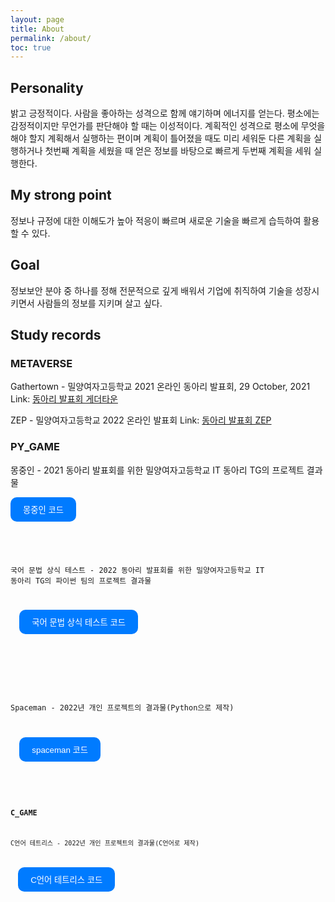 ```yaml
---
layout: page
title: About
permalink: /about/
toc: true
---
```


## Personality
밝고 긍정적이다. 사람을 좋아하는 성격으로 함께 얘기하며 에너지를 얻는다. 평소에는 감정적이지만 무언가를 판단해야 할 때는 이성적이다. 계획적인 성격으로 평소에 무엇을 해야 할지 계획해서 실행하는 편이며 계획이 틀어졌을 때도 미리 세워둔 다른 계획을 실행하거나 첫번째 계획을 세웠을 때 얻은 정보를 바탕으로 빠르게 두번째 계획을 세워 실행한다.

## My strong point
정보나 규정에 대한 이해도가 높아 적응이 빠르며 새로운 기술을 빠르게 습득하여 활용할 수 있다.

## Goal
정보보안 분야 중 하나를 정해 전문적으로 깊게 배워서 기업에 취직하여 기술을 성장시키면서 사람들의 정보를 지키며 살고 싶다.

## Study records

### METAVERSE
Gathertown - 밀양여자고등학교 2021 온라인 동아리 발표회, 29 October, 2021
Link: [동아리 발표회 게더타운](https://app.gather.town/app/m1IjXwS67BeHLlDV/TG-Technology%20Growth)

ZEP - 밀양여자고등학교 2022 온라인 발표회
Link: [동아리 발표회 ZEP](https://zep.us/play/24JvZV)

### PY_GAME
몽중인 - 2021 동아리 발표회를 위한 밀양여자고등학교 IT 동아리 TG의 프로젝트 결과물
<div>
  <button id="toggle-button1">몽중인 코드</button>
  <pre id="code-block1" style="display: none;">
    <code>
import pygame, sys, random, time
from pygame.locals import *

pygame.init()
screen = pygame.display.set_mode((1200, 700))
clock = pygame.time.Clock()
menu = "home"
font1 = pygame.font.SysFont("malgungothic", 60)
mc_lives = (pygame.image.load("life1.png").convert_alpha(),
            pygame.image.load("life2.png").convert_alpha(),
            pygame.image.load("life3.png").convert_alpha())

home_image = pygame.image.load("home.png").convert()
apilog_image = pygame.image.load("apilog.jpg").convert()
apilog2_image = pygame.image.load("apilog2.jpg").convert()
stage1_image = pygame.image.load("stage1.jpg").convert()
stage1_bed_image = pygame.image.load("stage1_bed.jpg").convert()
stage1_book_image = pygame.image.load("stage1_book.jpg").convert()
stage1_flower_image = pygame.image.load("stage1_flower.jpg").convert()
stage2_image = pygame.image.load("stage2.png").convert()
stage3_image = pygame.image.load("stage3.jpg").convert()
stage3_before_image = pygame.image.load("stage3_before.png").convert()
add_image = pygame.image.load("add.png").convert()
add_bed_image = pygame.image.load("add_bed.png").convert()
add_book_image = pygame.image.load("add_book.png").convert()
add2_image = pygame.image.load("add2.png").convert()
add3_image = pygame.image.load("add3.png").convert()
star_image = pygame.image.load("star.png").convert_alpha()
star1_image = pygame.image.load("star1.png").convert_alpha()
star2_image = pygame.image.load("star2.png").convert_alpha()
star3_image = pygame.image.load("star3.png").convert_alpha()
star4_image = pygame.image.load("star4.png").convert_alpha()
twinkle_star_image = pygame.image.load("twinkle_star.png").convert_alpha()
addone_image = pygame.image.load("1add.png").convert()
addtwo_image = pygame.image.load("2add.png").convert()
addthree_image = pygame.image.load("3add.png").convert()
addfour_image = pygame.image.load("4add.png").convert()
gameover_image = pygame.image.load("gameover.jpg").convert()
finish1_image = pygame.image.load("finish1.jpg").convert()
finish2_image = pygame.image.load("finish2.jpg").convert()
finish3_image = pygame.image.load("finish3.jpg").convert()
fin_image = pygame.image.load("fin.jpg").convert()


class MC:

    def __init__(self):
        self.lives = 3

    def harm(self):
        self.lives -= 1


mc = MC()

while 1:
    clock.tick(30)
    for event in pygame.event.get():
        if event.type == QUIT:
            sys.exit()
    pressed_keys = pygame.key.get_pressed()

    if menu == "home":
        screen.blit(home_image, (0, 0))
        txt100000 = font1.render("START", True, (255, 255, 255))
        buttonrect100000 = pygame.Rect((500, 400), txt100000.get_size())
        pygame.draw.rect(screen, (72, 72, 72), buttonrect100000)
        screen.blit(txt100000, (500, 400))
        if pygame.mouse.get_pressed()[0] and buttonrect100000.collidepoint(
                pygame.mouse.get_pos()):
            menu = "apilog"

    if menu == "apilog":
        screen.blit(apilog_image, (0, 0))
        if pressed_keys[K_1]:
            menu = "apilog2"

        txt4444 = font1.render("1을 눌러 계속하기>>", True, (255, 255, 255))
        screen.blit(txt4444, (0, 600))

    if menu == "apilog2":
        screen.blit(apilog2_image, (0, 0))
        if pressed_keys[K_2]:
            menu = "stage1"

        txt4444 = font1.render("2을 눌러 계속하기>>", True, (255, 255, 255))
        screen.blit(txt4444, (0, 600))

    if menu == "stage1":
        screen.blit(stage1_image, (0, 0))
        screen.blit(star1_image, (480, 30))
        if pygame.mouse.get_pressed()[0] and pygame.Rect(
                480, 30, 100, 100).collidepoint(pygame.mouse.get_pos()):
            menu = "clock"
        screen.blit(star2_image, (200, 600))
        if pygame.mouse.get_pressed()[0] and pygame.Rect(
                200, 600, 100, 100).collidepoint(pygame.mouse.get_pos()):
            menu = "bed"
        screen.blit(star3_image, (70, 0))
        screen.blit(star4_image, (950, 200))

    if menu == "clock":
        screen.blit(add_image, (0, 0))
        txt1 = font1.render("시침의 위치를 바꿔볼까?", True, (255, 255, 255))
        screen.blit(txt1, (200, 150))

        txt2 = font1.render("YES", True, (255, 255, 255))
        buttonrect2 = pygame.Rect((400, 400), txt2.get_size())
        pygame.draw.rect(screen, (72, 72, 72), buttonrect2)
        screen.blit(txt2, (400, 400))
        if pygame.mouse.get_pressed()[0] and buttonrect2.collidepoint(
                pygame.mouse.get_pos()):
            mc.harm()
            menu = "stage1"

        txt3 = font1.render("NO", True, (255, 255, 255))
        buttonrect3 = pygame.Rect((700, 400), txt3.get_size())
        pygame.draw.rect(screen, (72, 72, 72), buttonrect3)
        screen.blit(txt3, (700, 400))
        if pygame.mouse.get_pressed()[0] and buttonrect3.collidepoint(
                pygame.mouse.get_pos()):
            menu = "stage1"

    if menu == "bed":
        screen.blit(add_image, (0, 0))
        txt4 = font1.render("이불을 정리할까?", True, (255, 255, 255))
        screen.blit(txt4, (200, 150))

        txt5 = font1.render("YES", True, (255, 255, 255))
        buttonrect5 = pygame.Rect((400, 400), txt5.get_size())
        pygame.draw.rect(screen, (72, 72, 72), buttonrect5)
        screen.blit(txt5, (400, 400))
        if pygame.mouse.get_pressed()[0] and buttonrect5.collidepoint(
                pygame.mouse.get_pos()):
            menu = "stage1_bed"

        txt6 = font1.render("NO", True, (255, 255, 255))
        buttonrect6 = pygame.Rect((700, 400), txt6.get_size())
        pygame.draw.rect(screen, (72, 72, 72), buttonrect6)
        screen.blit(txt6, (700, 400))
        if pygame.mouse.get_pressed()[0] and buttonrect6.collidepoint(
                pygame.mouse.get_pos()):
            menu = "stage1"

    if menu == "stage1_bed":
        screen.blit(stage1_bed_image, (0, 0))
        screen.blit(star3_image, (70, 0))
        if pygame.mouse.get_pressed()[0] and pygame.Rect(
                70, 0, 100, 100).collidepoint(pygame.mouse.get_pos()):
            menu = "book"
        screen.blit(star4_image, (950, 200))
        if pygame.mouse.get_pressed()[0] and pygame.Rect(
                950, 200, 100, 100).collidepoint(pygame.mouse.get_pos()):
            menu = "flower"

    if menu == "book":
        screen.blit(add_bed_image, (0, 0))
        txt7 = font1.render("다른 책을 꽂을까?", True, (255, 255, 255))
        screen.blit(txt7, (200, 150))

        txt8 = font1.render("YES", True, (255, 255, 255))
        buttonrect8 = pygame.Rect((400, 400), txt8.get_size())
        pygame.draw.rect(screen, (72, 72, 72), buttonrect8)
        screen.blit(txt8, (400, 400))
        if pygame.mouse.get_pressed()[0] and buttonrect8.collidepoint(
                pygame.mouse.get_pos()):
            menu = "stage1_book"

        txt9 = font1.render("NO", True, (255, 255, 255))
        buttonrect9 = pygame.Rect((700, 400), txt9.get_size())
        pygame.draw.rect(screen, (72, 72, 72), buttonrect9)
        screen.blit(txt9, (700, 400))
        if pygame.mouse.get_pressed()[0] and buttonrect9.collidepoint(
                pygame.mouse.get_pos()):
            menu = "stage1_bed"

    if menu == "stage1_book":
        screen.blit(stage1_book_image, (0, 0))
        screen.blit(star4_image, (950, 200))
        if pygame.mouse.get_pressed()[0] and pygame.Rect(
                950, 200, 100, 100).collidepoint(pygame.mouse.get_pos()):
            menu = "flower"

    if menu == "flower":
        screen.blit(add_book_image, (0, 0))
        txt10 = font1.render("꽃 하나를 꽂을까?", True, (255, 255, 255))
        screen.blit(txt10, (200, 150))

        txt11 = font1.render("YES", True, (255, 255, 255))
        buttonrect11 = pygame.Rect((400, 400), txt11.get_size())
        pygame.draw.rect(screen, (72, 72, 72), buttonrect11)
        screen.blit(txt11, (400, 400))
        if pygame.mouse.get_pressed()[0] and buttonrect11.collidepoint(
                pygame.mouse.get_pos()):
            menu = "stage2"

        txt12 = font1.render("NO", True, (255, 255, 255))
        buttonrect12 = pygame.Rect((700, 400), txt12.get_size())
        pygame.draw.rect(screen, (72, 72, 72), buttonrect12)
        screen.blit(txt12, (700, 400))
        if pygame.mouse.get_pressed()[0] and buttonrect12.collidepoint(
                pygame.mouse.get_pos()):
            menu = "stage1_book"

    if menu == "stage2":
        screen.blit(stage2_image, (0, 0))
        screen.blit(star1_image, (200, 200))
        if pygame.mouse.get_pressed()[0] and pygame.Rect(
                200, 200, 100, 100).collidepoint(pygame.mouse.get_pos()):
            menu = "lighter"
        screen.blit(star2_image, (300, 600))
        screen.blit(star3_image, (900, 350))
        screen.blit(star4_image, (800, 150))

    if menu == "lighter":
        screen.blit(add2_image, (0, 0))
        txt13 = font1.render("책상 밑을 조사할까?", True, (255, 255, 255))
        screen.blit(txt13, (200, 150))

        txt14 = font1.render("YES", True, (255, 255, 255))
        buttonrect14 = pygame.Rect((400, 400), txt14.get_size())
        pygame.draw.rect(screen, (72, 72, 72), buttonrect14)
        screen.blit(txt14, (400, 400))
        if pygame.mouse.get_pressed()[0] and buttonrect14.collidepoint(
                pygame.mouse.get_pos()):
            menu = "lighter_add"

        txt15 = font1.render("NO", True, (255, 255, 255))
        buttonrect15 = pygame.Rect((700, 400), txt15.get_size())
        pygame.draw.rect(screen, (72, 72, 72), buttonrect15)
        screen.blit(txt15, (700, 400))
        if pygame.mouse.get_pressed()[0] and buttonrect15.collidepoint(
                pygame.mouse.get_pos()):
            menu = "stage2"

    if menu == "lighter_add":
        screen.blit(addone_image, (0, 0))
        screen.blit(star2_image, (300, 600))
        if pygame.mouse.get_pressed()[0] and pygame.Rect(
                300, 600, 100, 100).collidepoint(pygame.mouse.get_pos()):
            menu = "crown"
        screen.blit(star3_image, (900, 350))
        screen.blit(star4_image, (800, 150))

    if menu == "crown":
        screen.blit(add2_image, (0, 0))
        txt16 = font1.render("카페트 밑을 조사할까?", True, (255, 255, 255))
        screen.blit(txt16, (200, 150))

        txt17 = font1.render("YES", True, (255, 255, 255))
        buttonrect17 = pygame.Rect((400, 400), txt17.get_size())
        pygame.draw.rect(screen, (72, 72, 72), buttonrect17)
        screen.blit(txt17, (400, 400))
        if pygame.mouse.get_pressed()[0] and buttonrect17.collidepoint(
                pygame.mouse.get_pos()):
            menu = "crown_add"

        txt18 = font1.render("NO", True, (255, 255, 255))
        buttonrect18 = pygame.Rect((700, 400), txt18.get_size())
        pygame.draw.rect(screen, (72, 72, 72), buttonrect18)
        screen.blit(txt18, (700, 400))
        if pygame.mouse.get_pressed()[0] and buttonrect18.collidepoint(
                pygame.mouse.get_pos()):
            menu = "lighter_add"

    if menu == "crown_add":
        screen.blit(addtwo_image, (0, 0))
        screen.blit(star3_image, (900, 350))
        if pygame.mouse.get_pressed()[0] and pygame.Rect(
                900, 350, 100, 100).collidepoint(pygame.mouse.get_pos()):
            menu = "triangle"
        screen.blit(star4_image, (800, 150))

    if menu == "triangle":
        screen.blit(add2_image, (0, 0))
        txt19 = font1.render("소파를 조사할까?", True, (255, 255, 255))
        screen.blit(txt19, (200, 150))

        txt20 = font1.render("YES", True, (255, 255, 255))
        buttonrect20 = pygame.Rect((400, 400), txt20.get_size())
        pygame.draw.rect(screen, (72, 72, 72), buttonrect20)
        screen.blit(txt20, (400, 400))
        if pygame.mouse.get_pressed()[0] and buttonrect20.collidepoint(
                pygame.mouse.get_pos()):
            menu = "triangle_add"

        txt21 = font1.render("NO", True, (255, 255, 255))
        buttonrect21 = pygame.Rect((700, 400), txt21.get_size())
        pygame.draw.rect(screen, (72, 72, 72), buttonrect21)
        screen.blit(txt21, (700, 400))
        if pygame.mouse.get_pressed()[0] and buttonrect21.collidepoint(
                pygame.mouse.get_pos()):
            menu = "crown_add"

    if menu == "triangle_add":
        screen.blit(addthree_image, (0, 0))
        screen.blit(star4_image, (800, 150))
        if pygame.mouse.get_pressed()[0] and pygame.Rect(
                800, 150, 100, 100).collidepoint(pygame.mouse.get_pos()):
            menu = "circle"

    if menu == "circle":
        screen.blit(add2_image, (0, 0))
        txt22 = font1.render("서랍을 조사할까?", True, (255, 255, 255))
        screen.blit(txt22, (200, 150))

        txt23 = font1.render("YES", True, (255, 255, 255))
        buttonrect23 = pygame.Rect((400, 400), txt23.get_size())
        pygame.draw.rect(screen, (72, 72, 72), buttonrect23)
        screen.blit(txt23, (400, 400))
        if pygame.mouse.get_pressed()[0] and buttonrect23.collidepoint(
                pygame.mouse.get_pos()):
            menu = "circle_add"

        txt24 = font1.render("NO", True, (255, 255, 255))
        buttonrect24 = pygame.Rect((700, 400), txt24.get_size())
        pygame.draw.rect(screen, (72, 72, 72), buttonrect24)
        screen.blit(txt24, (700, 400))
        if pygame.mouse.get_pressed()[0] and buttonrect24.collidepoint(
                pygame.mouse.get_pos()):
            menu = "triangle_add"

    if menu == "circle_add":
        screen.blit(addfour_image, (0, 0))
        screen.blit(star_image, (650, 150))
        if pygame.mouse.get_pressed()[0] and pygame.Rect(
                650, 150, 100, 100).collidepoint(pygame.mouse.get_pos()):
            menu = "put"

    if menu == "put":
        screen.blit(add2_image, (0, 0))
        txt25 = font1.render("조각들을 끼울까?", True, (255, 255, 255))
        screen.blit(txt25, (200, 150))

        txt26 = font1.render("YES", True, (255, 255, 255))
        buttonrect26 = pygame.Rect((400, 400), txt26.get_size())
        pygame.draw.rect(screen, (72, 72, 72), buttonrect26)
        screen.blit(txt26, (400, 400))
        if pygame.mouse.get_pressed()[0] and buttonrect26.collidepoint(
                pygame.mouse.get_pos()):
            menu = "stage3_before"

        txt27 = font1.render("NO", True, (255, 255, 255))
        buttonrect27 = pygame.Rect((700, 400), txt27.get_size())
        pygame.draw.rect(screen, (72, 72, 72), buttonrect27)
        screen.blit(txt27, (700, 400))
        if pygame.mouse.get_pressed()[0] and buttonrect27.collidepoint(
                pygame.mouse.get_pos()):
            menu = "circle_add"

    if menu == "stage3_before":
        screen.blit(stage3_before_image, (0, 0))
        screen.blit(star_image, (20, 550))
        if pygame.mouse.get_pressed()[0] and pygame.Rect(
                20, 550, 100, 100).collidepoint(pygame.mouse.get_pos()):
            menu = "stage3_before2"

    if menu == "stage3_before2":
        screen.blit(stage3_before_image, (0, 0))
        txt28 = font1.render("라이터를 사용할까?", True, (255, 255, 255))
        screen.blit(txt28, (200, 150))

        txt29 = font1.render("YES", True, (255, 255, 255))
        buttonrect29 = pygame.Rect((400, 400), txt29.get_size())
        pygame.draw.rect(screen, (72, 72, 72), buttonrect29)
        screen.blit(txt29, (400, 400))
        if pygame.mouse.get_pressed()[0] and buttonrect29.collidepoint(
                pygame.mouse.get_pos()):
            menu = "stage3"

        txt30 = font1.render("NO", True, (255, 255, 255))
        buttonrect30 = pygame.Rect((700, 400), txt30.get_size())
        pygame.draw.rect(screen, (72, 72, 72), buttonrect30)
        screen.blit(txt30, (700, 400))
        if pygame.mouse.get_pressed()[0] and buttonrect30.collidepoint(
                pygame.mouse.get_pos()):
            menu = "stage3_before"

    if menu == "stage3":
        screen.blit(stage3_image, (0, 0))
        screen.blit(twinkle_star_image, (0, 0))
        if pygame.mouse.get_pressed()[0] and pygame.Rect(
                0, 0, 100, 100).collidepoint(pygame.mouse.get_pos()):
            menu = "Q1_before"

    if menu == "Q1_before":
        screen.blit(add3_image, (0, 0))
        txt111 = font1.render("마지막 스테이지를", True, (255, 255, 255))
        txt112 = font1.render("시작해 볼까요?", True, (255, 255, 255))
        screen.blit(txt111, (200, 150))
        screen.blit(txt112, (200, 250))

        if pressed_keys[K_3]:
            menu = "Q1"
        txt1111 = font1.render("3을 눌러 계속하기>>", True, (255, 255, 255))
        buttonrect1111 = pygame.Rect((350, 400), txt1111.get_size())
        pygame.draw.rect(screen, (72, 72, 72), buttonrect1111)
        screen.blit(txt1111, (350, 400))

    if menu == "Q1":
        screen.blit(add3_image, (0, 0))
        txt31 = font1.render("TG는 무엇의 약자인가요?", True, (255, 255, 255))
        screen.blit(txt31, (150, 50))

        txt32 = font1.render("1. Technology Ggirickggicick", True,
                             (255, 255, 255))
        buttonrect32 = pygame.Rect((200, 150), txt32.get_size())
        pygame.draw.rect(screen, (72, 72, 72), buttonrect32)
        screen.blit(txt32, (200, 150))
        if pygame.mouse.get_pressed()[0] and buttonrect32.collidepoint(
                pygame.mouse.get_pos()):
            mc.harm()
            menu = "Q1"
        txt321 = font1.render("(기술로 끼릭끼릭)", True, (255, 255, 255))
        buttonrect321 = pygame.Rect((200, 250), txt321.get_size())
        pygame.draw.rect(screen, (72, 72, 72), buttonrect321)
        screen.blit(txt321, (200, 250))
        if pygame.mouse.get_pressed()[0] and buttonrect321.collidepoint(
                pygame.mouse.get_pos()):
            mc.harm()
            menu = "Q1"

        txt33 = font1.render("2. Technology Growth(기술 성장)", True,
                             (255, 255, 255))
        buttonrect33 = pygame.Rect((200, 350), txt33.get_size())
        pygame.draw.rect(screen, (72, 72, 72), buttonrect33)
        screen.blit(txt33, (200, 350))
        if pygame.mouse.get_pressed()[0] and buttonrect33.collidepoint(
                pygame.mouse.get_pos()):
            menu = "A1"

        txt34 = font1.render("3. Tell me Gorilla", True, (255, 255, 255))
        buttonrect34 = pygame.Rect((200, 450), txt34.get_size())
        pygame.draw.rect(screen, (72, 72, 72), buttonrect34)
        screen.blit(txt34, (200, 450))
        if pygame.mouse.get_pressed()[0] and buttonrect34.collidepoint(
                pygame.mouse.get_pos()):
            mc.harm()
            menu = "Q1"
        txt341 = font1.render("(나한테 말해줘 고릴라야)", True, (255, 255, 255))
        buttonrect341 = pygame.Rect((200, 550), txt341.get_size())
        pygame.draw.rect(screen, (72, 72, 72), buttonrect341)
        screen.blit(txt341, (200, 550))
        if pygame.mouse.get_pressed()[0] and buttonrect341.collidepoint(
                pygame.mouse.get_pos()):
            mc.harm()
            menu = "Q1"

    if menu == "A1":
        screen.blit(add3_image, (0, 0))
        txt35 = font1.render("맞습니다! TG는 Technology Growth의", True,
                             (255, 255, 255))
        txt351 = font1.render("약자로 기술을 배움으로써 성장하겠", True, (255, 255, 255))
        txt352 = font1.render("다는 의미로 지었습니다만 사실", True, (255, 255, 255))
        txt353 = font1.render("기술로 끼릭끼릭(Technology Ggirickggrick)", True,
                              (255, 255, 255))
        txt354 = font1.render("하고 싶지만 차마 실천하지 못해서", True, (255, 255, 255))
        txt355 = font1.render("틀어서 지은 이름이랍니다 ㅋㅋㅋ", True, (255, 255, 255))
        screen.blit(txt35, (100, 50))
        screen.blit(txt351, (100, 150))
        screen.blit(txt352, (100, 250))
        screen.blit(txt353, (80, 350))
        screen.blit(txt354, (100, 450))
        screen.blit(txt355, (100, 550))

        if pressed_keys[K_4]:
            menu = "Q2"
        txt11111 = font1.render("4을 눌러 계속하기>>", True, (255, 255, 255))
        buttonrect11111 = pygame.Rect((300, 610), txt11111.get_size())
        pygame.draw.rect(screen, (72, 72, 72), buttonrect11111)
        screen.blit(txt11111, (300, 610))

    if menu == "Q2":
        screen.blit(add3_image, (0, 0))
        txt37 = font1.render("TG 동아리와 관련된 계열은?", True, (255, 255, 255))
        screen.blit(txt37, (150, 100))

        txt38 = font1.render("1. 교육계열", True, (255, 255, 255))
        buttonrect38 = pygame.Rect((250, 200), txt38.get_size())
        pygame.draw.rect(screen, (72, 72, 72), buttonrect38)
        screen.blit(txt38, (250, 200))
        if pygame.mouse.get_pressed()[0] and buttonrect38.collidepoint(
                pygame.mouse.get_pos()):
            mc.harm()
            menu = "Q2"

        txt39 = font1.render("2. 자연과학계열", True, (255, 255, 255))
        buttonrect39 = pygame.Rect((250, 300), txt39.get_size())
        pygame.draw.rect(screen, (72, 72, 72), buttonrect39)
        screen.blit(txt39, (250, 300))
        if pygame.mouse.get_pressed()[0] and buttonrect39.collidepoint(
                pygame.mouse.get_pos()):
            mc.harm()
            menu = "Q2"

        txt40 = font1.render("3. 답뭐계열", True, (255, 255, 255))
        buttonrect40 = pygame.Rect((250, 400), txt40.get_size())
        pygame.draw.rect(screen, (72, 72, 72), buttonrect40)
        screen.blit(txt40, (250, 400))
        if pygame.mouse.get_pressed()[0] and buttonrect40.collidepoint(
                pygame.mouse.get_pos()):
            mc.harm()
            menu = "Q2"

        txt41 = font1.render("4. 공학계열", True, (255, 255, 255))
        buttonrect41 = pygame.Rect((250, 500), txt41.get_size())
        pygame.draw.rect(screen, (72, 72, 72), buttonrect41)
        screen.blit(txt41, (250, 500))
        if pygame.mouse.get_pressed()[0] and buttonrect41.collidepoint(
                pygame.mouse.get_pos()):
            menu = "A2"

        txt42 = font1.render("5. 예체능계열", True, (255, 255, 255))
        buttonrect42 = pygame.Rect((250, 600), txt42.get_size())
        pygame.draw.rect(screen, (72, 72, 72), buttonrect42)
        screen.blit(txt42, (250, 600))
        if pygame.mouse.get_pressed()[0] and buttonrect42.collidepoint(
                pygame.mouse.get_pos()):
            mc.harm()
            menu = "Q2"

    if menu == "A2":
        screen.blit(add3_image, (0, 0))
        txt43 = font1.render("맞습니다! TG는 이름에서부터 알 수 ", True, (255, 255, 255))
        txt431 = font1.render("있듯이 전체적으로 관련된 계열은 ", True, (255, 255, 255))
        txt432 = font1.render("공학 계열이나 활동은 동아리원들의", True, (255, 255, 255))
        txt433 = font1.render("진로에 맞춰 유연하게 하기 때문에", True, (255, 255, 255))
        txt434 = font1.render("다른 계열의 진로를 가진 학생들도 ", True, (255, 255, 255))
        txt435 = font1.render("동아리 활동 세부 능력 특기사항을 ", True, (255, 255, 255))
        txt436 = font1.render("특기사항을 진로에 맞게 작성할 수", True, (255, 255, 255))
        txt437 = font1.render("있습니다!", True, (255, 255, 255))
        screen.blit(txt43, (100, 50))
        screen.blit(txt431, (100, 150))
        screen.blit(txt432, (100, 250))
        screen.blit(txt433, (100, 350))
        screen.blit(txt434, (100, 450))
        screen.blit(txt435, (100, 550))
        screen.blit(txt436, (100, 650))
        screen.blit(txt437, (100, 750))

        if pressed_keys[K_5]:
            menu = "Q3"
        txt111111 = font1.render("5을 눌러 계속하기>>", True, (255, 255, 255))
        buttonrect111111 = pygame.Rect((300, 610), txt111111.get_size())
        pygame.draw.rect(screen, (72, 72, 72), buttonrect111111)
        screen.blit(txt111111, (300, 610))

    if menu == "Q3":
        screen.blit(add3_image, (0, 0))
        txt45 = font1.render("숫자 5가 제일 싫어하는 집은?", True, (255, 255, 255))
        screen.blit(txt45, (150, 100))

        txt46 = font1.render("1. 우리집", True, (255, 255, 255))
        buttonrect46 = pygame.Rect((200, 250), txt46.get_size())
        pygame.draw.rect(screen, (72, 72, 72), buttonrect46)
        screen.blit(txt46, (200, 250))
        if pygame.mouse.get_pressed()[0] and buttonrect46.collidepoint(
                pygame.mouse.get_pos()):
            menu = "Q3"

        txt47 = font1.render("2. 오페라하우스", True, (255, 255, 255))
        buttonrect47 = pygame.Rect((200, 350), txt47.get_size())
        pygame.draw.rect(screen, (72, 72, 72), buttonrect47)
        screen.blit(txt47, (200, 350))
        if pygame.mouse.get_pressed()[0] and buttonrect47.collidepoint(
                pygame.mouse.get_pos()):
            menu = "A3"

        txt48 = font1.render("3. 오 님 좀 짱인듯 집", True, (255, 255, 255))
        buttonrect48 = pygame.Rect((200, 450), txt48.get_size())
        pygame.draw.rect(screen, (72, 72, 72), buttonrect48)
        screen.blit(txt48, (200, 450))
        if pygame.mouse.get_pressed()[0] and buttonrect48.collidepoint(
                pygame.mouse.get_pos()):
            menu = "Q3"

    if menu == "A3":
        screen.blit(add3_image, (0, 0))
        txt49 = font1.render("맞습니다! 5는 오페라하우스(5를 패라", True, (255, 255, 255))
        txt491 = font1.render("집)을 싫어합니다 우리집을 싫어할", True, (255, 255, 255))
        txt492 = font1.render("오 님 좀 짱인듯 집은 어디일까요..?", True, (255, 255, 255))
        screen.blit(txt49, (100, 100))
        screen.blit(txt491, (100, 200))
        screen.blit(txt492, (100, 300))

        if pressed_keys[K_6]:
            menu = "Fin1"
        txt1111111 = font1.render("6을 눌러 계속하기>>", True, (255, 255, 255))
        buttonrect1111111 = pygame.Rect((300, 610), txt1111111.get_size())
        pygame.draw.rect(screen, (72, 72, 72), buttonrect1111111)
        screen.blit(txt1111111, (300, 610))

    if menu == "Fin1":
        screen.blit(finish1_image, (0, 0))
        if pressed_keys[K_7]:
            menu = "Fin2"

        txt44444 = font1.render("7을 눌러 계속하기>>", True, (255, 255, 255))
        screen.blit(txt44444, (10, 620))
        buttonrect44444 = pygame.Rect((10, 620), txt44444.get_size())
        pygame.draw.rect(screen, (72, 72, 72), buttonrect44444)
        screen.blit(txt44444, (10, 620))

    if menu == "Fin2":
        screen.blit(finish2_image, (0, 0))
        if pressed_keys[K_8]:
            menu = "Fin3"

        txt444444 = font1.render("8을 눌러 계속하기>>", True, (255, 255, 255))
        screen.blit(txt444444, (10, 620))
        buttonrect444444 = pygame.Rect((10, 620), txt444444.get_size())
        pygame.draw.rect(screen, (72, 72, 72), buttonrect444444)
        screen.blit(txt444444, (10, 620))

    if menu == "Fin3":
        screen.blit(finish3_image, (0, 0))
        if pressed_keys[K_9]:
            menu = "Fin"

        txt4444444 = font1.render("9을 눌러 계속하기>>", True, (255, 255, 255))
        screen.blit(txt4444444, (10, 620))
        buttonrect4444444 = pygame.Rect((10, 620), txt4444444.get_size())
        pygame.draw.rect(screen, (72, 72, 72), buttonrect4444444)
        screen.blit(txt4444444, (10, 620))

    if menu == "Fin":
        screen.blit(fin_image, (0, 0))

    screen.blit(mc_lives[mc.lives - 1], (900, 600))
    if mc.lives == 0:
        menu = "gameover"
    if menu == "gameover":
        screen.blit(gameover_image, (0, 0))
        if pygame.mouse.get_pressed()[0] and pygame.Rect(
            (555, 444), (333, 88)).collidepoint(pygame.mouse.get_pos()):
            menu = "apilog"

    pygame.display.update()
    </code>
  </pre>
</div>
<style>
  #toggle-button1 {
    border-radius: 10px; /* 모서리를 둥글게 */
    padding: 10px 20px; /* 버튼 크기 조절 */
    background-color: #007bff; /* 버튼 배경색 */
    color: white; /* 텍스트 색 */
    border: none; /* 버튼 테두리 제거 */
    cursor: pointer; /* 마우스를 올리면 포인터 표시 */
  }
  #toggle-button1:hover {
    background-color: #0056b3; /* 마우스를 올렸을 때 색상 */
  }
  #code-block1 {
    background-color: #93B6F9;
    padding: 10px;
    border: 1px solid #ccc;
    border-radius: 5px;
    font-family: monospace;
  }
</style>
<script>
  document.getElementById('toggle-button1').addEventListener('click', function () {
    const codeBlock = document.getElementById('code-block1');
    if (codeBlock.style.display === 'none' || codeBlock.style.display === '') {
      codeBlock.style.display = 'block';
    } else {
      codeBlock.style.display = 'none';
    }
  });
</script>

국어 문법 상식 테스트 - 2022 동아리 발표회를 위한 밀양여자고등학교 IT 동아리 TG의 파이썬 팀의 프로젝트 결과물
<div>
  <button id="toggle-button2">국어 문법 상식 테스트 코드</button>
  <pre id="code-block2" style="display: none;">
    <code>
import pygame, sys, random, time
from pygame.locals import*
pygame.init()
screen = pygame.display.set_mode((1200,700))
font = pygame.font.SysFont("gulim",60)
score = 0
menu = "home"

home_image = pygame.image.load("images/home.png").convert()
Q1_image = pygame.image.load("images/Q1.png").convert()
Q2_image = pygame.image.load("images/Q2.png").convert()
Q3_image = pygame.image.load("images/Q3.png").convert()
Q4_image = pygame.image.load("images/Q4.png").convert()
A1_image = pygame.image.load("images/A1.png").convert()
A2_image = pygame.image.load("images/A2.png").convert()
A3_image = pygame.image.load("images/A3.png").convert()
A4_image = pygame.image.load("images/A4.png").convert()
prefect_image = pygame.image.load("images/perfect.jpg").convert()
ahah_image = pygame.image.load("images/ahah.jpg").convert()
half_image = pygame.image.load("images/half.jpg").convert()
quarter_image = pygame.image.load("images/quarter.jpg").convert()
foreigner_image = pygame.image.load("images/foreigner.jpg").convert()

while 1:
    for event in pygame.event.get():
        if event.type == pygame.QUIT:
            pygame.quit()
            sys.exit()
            
    pressed_keys = pygame.key.get_pressed()

    if menu == "home":
        score = 0
        screen.blit(home_image,(0,0))
        txt = font.render("시작하기",True,(255,255,255))
        txt_x = 470
        txt_y = 430
        buttonrect = pygame.Rect((txt_x,txt_y), txt.get_size())
        pygame.draw.rect(screen,(72,72,72),buttonrect)
        screen.blit(txt,(txt_x,txt_y))
        if pygame.mouse.get_pressed()[0] and buttonrect.collidepoint(pygame.mouse.get_pos()):
            menu = "Q1"
        txt_j = font.render("점수 :",True,(0,0,0))
        txt_o = font.render(str(score),True,(0,0,0))
        screen.blit(txt_j,(0,0))
        screen.blit(txt_o,(200,0))
  
    if menu == "Q1":
        screen.blit(Q1_image,(0,0))
        txt1 = font.render("[암날]",True,(255,255,255))
        buttonrect1 = pygame.Rect((250,500),txt1.get_size())
        pygame.draw.rect(screen,(72,72,72),buttonrect1)
        screen.blit(txt1,(250,500))
        if pygame.mouse.get_pressed()[0] and buttonrect1.collidepoint(pygame.mouse.get_pos()):
            score += 25
            menu = "A1"
        txt2 = font.render("[압날]",True,(255,255,255))
        buttonrect2 = pygame.Rect((500,500),txt2.get_size())
        pygame.draw.rect(screen,(72,72,72),buttonrect2)
        screen.blit(txt2,(500,500))
        if pygame.mouse.get_pressed()[0] and buttonrect2.collidepoint(pygame.mouse.get_pos()):
            menu = "A1"
        txt3 = font.render("[앞날]",True,(255,255,255))
        buttonrect3 = pygame.Rect((750,500),txt3.get_size())
        pygame.draw.rect(screen,(72,72,72),buttonrect3)
        screen.blit(txt3,(750,500))
        if pygame.mouse.get_pressed()[0] and buttonrect3.collidepoint(pygame.mouse.get_pos()):
            menu = "A1"
        txt_j = font.render("점수 :",True,(0,0,0))
        txt_o = font.render(str(score),True,(0,0,0))
        screen.blit(txt_j,(0,0))
        screen.blit(txt_o,(200,0))
  
    if menu == "A1":
        screen.blit(A1_image,(0,0))
        txta = font.render("다음으로",True,(255,255,255))
        buttonrecta = pygame.Rect((txt_x,txt_y),txta.get_size())
        pygame.draw.rect(screen,(72,72,72),buttonrecta)
        screen.blit(txta,(txt_x,txt_y))
        if pygame.mouse.get_pressed()[0] and buttonrecta.collidepoint(pygame.mouse.get_pos()):
            menu = "Q2"
        txt_j = font.render("점수 :",True,(0,0,0))
        txt_o = font.render(str(score),True,(0,0,0))
        screen.blit(txt_j,(0,0))
        screen.blit(txt_o,(200,0))
  
    if menu == "Q2":
        screen.blit(Q2_image,(0,0))
        txt4 = font.render("1개",True,(255,255,255))
        buttonrect4 = pygame.Rect((150,500),txt4.get_size())
        pygame.draw.rect(screen,(72,72,72),buttonrect4)
        screen.blit(txt4,(150,500))
        if pygame.mouse.get_pressed()[0] and buttonrect4.collidepoint(pygame.mouse.get_pos()):
            menu = "A2"
        txt5 = font.render("2개",True,(255,255,255))
        buttonrect5 = pygame.Rect((350,500),txt5.get_size())
        pygame.draw.rect(screen,(72,72,72),buttonrect5)
        screen.blit(txt5,(350,500))
        if pygame.mouse.get_pressed()[0] and buttonrect5.collidepoint(pygame.mouse.get_pos()):
            menu = "A2"
        txt6 = font.render("3개",True,(255,255,255))
        buttonrect6 = pygame.Rect((550,500),txt6.get_size())
        pygame.draw.rect(screen,(72,72,72),buttonrect6)
        screen.blit(txt6,(550,500))
        if pygame.mouse.get_pressed()[0] and buttonrect6.collidepoint(pygame.mouse.get_pos()):
            score += 25
            menu = "A2"
        txt7 = font.render("4개",True,(255,255,255))
        buttonrect7 = pygame.Rect((750,500),txt7.get_size())
        pygame.draw.rect(screen,(72,72,72),buttonrect7)
        screen.blit(txt7,(750,500))
        if pygame.mouse.get_pressed()[0] and buttonrect7.collidepoint(pygame.mouse.get_pos()):
            menu = "A2"
        txt8 = font.render("5개",True,(255,255,255))
        buttonrect8 = pygame.Rect((950,500),txt8.get_size())
        pygame.draw.rect(screen,(72,72,72),buttonrect8)
        screen.blit(txt8,(950,500))
        if pygame.mouse.get_pressed()[0] and buttonrect8.collidepoint(pygame.mouse.get_pos()):
            menu = "A2"
        txt_j = font.render("점수 :",True,(0,0,0))
        txt_o = font.render(str(score),True,(0,0,0))
        screen.blit(txt_j,(0,0))
        screen.blit(txt_o,(200,0))
  
    if menu == "A2":
        screen.blit(A2_image,(0,0))
        txtb = font.render("다음으로",True,(255,255,255))
        buttonrectb = pygame.Rect((txt_x,txt_y),txtb.get_size())
        pygame.draw.rect(screen,(72,72,72),buttonrectb)
        screen.blit(txtb,(txt_x,txt_y))
        if pygame.mouse.get_pressed()[0] and buttonrectb.collidepoint(pygame.mouse.get_pos()):
            menu = "Q3"
        txt_j = font.render("점수 :",True,(0,0,0))
        txt_o = font.render(str(score),True,(0,0,0))
        screen.blit(txt_j,(0,0))
        screen.blit(txt_o,(200,0))
  
    if menu == "Q3":
        screen.blit(Q3_image,(0,0))
        txt9 = font.render("백분률",True,(255,255,255))
        buttonrect9 = pygame.Rect((350,500),txt9.get_size())
        pygame.draw.rect(screen,(72,72,72),buttonrect9)
        screen.blit(txt9,(350,500))
        if pygame.mouse.get_pressed()[0] and buttonrect9.collidepoint(pygame.mouse.get_pos()):
            menu = "A3"
        txt10 = font.render("백분율",True,(255,255,255))
        buttonrect10 = pygame.Rect((650,500),txt10.get_size())
        pygame.draw.rect(screen,(72,72,72),buttonrect10)
        screen.blit(txt10,(650,500))
        if pygame.mouse.get_pressed()[0] and buttonrect10.collidepoint(pygame.mouse.get_pos()):
            score += 25
            menu = "A3"
        txt_j = font.render("점수 :",True,(0,0,0))
        txt_o = font.render(str(score),True,(0,0,0))
        screen.blit(txt_j,(0,0))
        screen.blit(txt_o,(200,0))
      
    if menu == "A3":
        screen.blit(A3_image,(0,0))
        txtc = font.render("다음으로",True,(255,255,255))
        buttonrectc = pygame.Rect((txt_x,txt_y),txtc.get_size())
        pygame.draw.rect(screen,(72,72,72),buttonrectc)
        screen.blit(txtc,(txt_x,txt_y))
        if pygame.mouse.get_pressed()[0] and buttonrectc.collidepoint(pygame.mouse.get_pos()):
            menu = "Q4"
        txt_j = font.render("점수 :",True,(0,0,0))
        txt_o = font.render(str(score),True,(0,0,0))
        screen.blit(txt_j,(0,0))
        screen.blit(txt_o,(200,0))
  
    if menu == "Q4":
        screen.blit(Q4_image,(0,0))
        txt_1 = font.render("많이 해주세요",True,(255,255,255))
        buttonrect_1 = pygame.Rect((250,400),txt_1.get_size())
        pygame.draw.rect(screen,(72,72,72),buttonrect_1)
        screen.blit(txt_1,(250,400))
        if pygame.mouse.get_pressed()[0] and buttonrect_1.collidepoint(pygame.mouse.get_pos()):
            menu = "A4"
        txt_2 = font.render("삼가주세요",True,(255,255,255))
        buttonrect_2 = pygame.Rect((750,400),txt_2.get_size())
        pygame.draw.rect(screen,(72,72,72),buttonrect_2)
        screen.blit(txt_2,(750,400))
        if pygame.mouse.get_pressed()[0] and buttonrect_2.collidepoint(pygame.mouse.get_pos()):
            menu = "A4"
        txt_3 = font.render("사랑해요",True,(255,255,255))
        buttonrect_3 = pygame.Rect((50,500),txt_3.get_size())
        pygame.draw.rect(screen,(72,72,72),buttonrect_3)
        screen.blit(txt_3,(50,500))
        if pygame.mouse.get_pressed()[0] and buttonrect_3.collidepoint(pygame.mouse.get_pos()):
            score += 25
            menu = "A4"
        txt_4 = font.render("많이해주세요",True,(255,255,255))
        buttonrect_4 = pygame.Rect((350,500),txt_4.get_size())
        pygame.draw.rect(screen,(72,72,72),buttonrect_4)
        screen.blit(txt_4,(350,500))
        if pygame.mouse.get_pressed()[0] and buttonrect_4.collidepoint(pygame.mouse.get_pos()):
            menu = "A4"
        txt_5 = font.render("삼가 주세요",True,(255,255,255))
        buttonrect_5 = pygame.Rect((800,500),txt_5.get_size())
        pygame.draw.rect(screen,(72,72,72),buttonrect_5)
        screen.blit(txt_5,(800,500))
        if pygame.mouse.get_pressed()[0] and buttonrect_5.collidepoint(pygame.mouse.get_pos()):
            score += 25
            menu = "A4"
        txt_j = font.render("점수 :",True,(0,0,0))
        txt_o = font.render(str(score),True,(0,0,0))
        screen.blit(txt_j,(0,0))
        screen.blit(txt_o,(200,0))
      
    if menu == "A4":
        screen.blit(A4_image,(0,0))
        txtd = font.render("다음으로",True,(255,255,255))
        buttonrectd = pygame.Rect((txt_x,txt_y),txtd.get_size())
        pygame.draw.rect(screen,(72,72,72),buttonrectd)
        screen.blit(txtd,(txt_x,txt_y))
        if pygame.mouse.get_pressed()[0] and buttonrectd.collidepoint(pygame.mouse.get_pos()):
            menu = "finish"
  
    if menu == "finish":
        if score == 100:
            screen.blit(prefect_image,(0.0))
        elif score == 75:
            screen.blit(ahah_image,(0,0))
        elif score == 50:
            screen.blit(half_image,(0,0))
        elif score == 25:
            screen.blit(quarter_image,(0,0))
        else:
            screen.blit(foreigner_image,(0,0))
      
        txt_f = font.render("처음으로",True,(255,255,255))
        buttonrect_f = pygame.Rect((850,350), txt_f.get_size())
        pygame.draw.rect(screen,(72,72,72),buttonrect_f)
        screen.blit(txt_f,(850,350))
        if pygame.mouse.get_pressed()[0] and buttonrect_f.collidepoint(pygame.mouse.get_pos()):
            menu = "home"
        txt_j = font.render("점수 :",True,(0,0,0))
        txt_o = font.render(str(score),True,(0,0,0))
        screen.blit(txt_j,(0,0))
        screen.blit(txt_o,(200,0))

    pygame.display.update()

#시작하기-Q1-A1-Q2-A2-Q3-A3-Q4-A4-결과-처음으로
    </code>
  </pre>
</div>
<style>
  #toggle-button2 {
    border-radius: 10px; /* 모서리를 둥글게 */
    padding: 10px 20px; /* 버튼 크기 조절 */
    background-color: #007bff; /* 버튼 배경색 */
    color: white; /* 텍스트 색 */
    border: none; /* 버튼 테두리 제거 */
    cursor: pointer; /* 마우스를 올리면 포인터 표시 */
  }
  #toggle-button2:hover {
    background-color: #0056b3; /* 마우스를 올렸을 때 색상 */
  }
  #code-block2 {
    background-color: #93B6F9;
    padding: 10px;
    border: 1px solid #ccc;
    border-radius: 5px;
    font-family: monospace;
  }
</style>
<script>
  document.getElementById('toggle-button2').addEventListener('click', function () {
    const codeBlock = document.getElementById('code-block2');
    if (codeBlock.style.display === 'none' || codeBlock.style.display === '') {
      codeBlock.style.display = 'block';
    } else {
      codeBlock.style.display = 'none';
    }
  });
</script>

Spaceman - 2022년 개인 프로젝트의 결과물(Python으로 제작)
<div>
  <button id="toggle-button3">spaceman 코드</button>
  <pre id="code-block3" style="display: none;">
    <code>
import pygame, sys, random, time
from pygame.locals import *

pygame.init()
clock = pygame.time.Clock()
pygame.display.set_caption("Space Man")
screen = pygame.display.set_mode((1200, 700))
last_alien_spawn_time = 0
score = 0
font = pygame.font.SysFont("malgungothic", 40)
font_s = pygame.font.SysFont("gulim.ttc", 95)

space_image = pygame.image.load("images/space.jpg").convert()
alien_image = pygame.image.load("images/alien.png").convert_alpha()
spaceman_image = pygame.image.load("images/spaceman.png").convert_alpha()
missile_image = pygame.image.load("images/missile.png").convert_alpha()
game_over_image = pygame.image.load("images/gameover.png").convert()


class Alien:

    def __init__(self):
        self.y = random.randint(0, 630)
        self.x = -100
        self.dx = random.randint(2, 4)
        self.dy = random.choice((-1, 1)) * self.dx

    def move(self):
        self.dx += 0.00000000000001
        self.x += self.dx
        if self.x < 100:
            self.y += self.dy
        if self.x > 100 and self.x < 250:
            self.y += self.dy * (-1)
        if self.x > 250 and self.x < 400:
            self.y += self.dy
        if self.x > 400 and self.x < 550:
            self.y += self.dy * (-1)
        if self.x > 550 and self.x < 700:
            self.y += self.dy
        if self.x > 700 and self.x < 850:
            self.y += self.dy * (-1)
        if self.x > 850 and self.x < 900:
            self.y += self.dy
        if self.x > 900 and self.x < 1050:
            self.y += self.dy * (-1)
        if self.x > 1050 and self.x < 1200:
            self.y += self.dy

    def draw(self):
        screen.blit(alien_image, (self.x, self.y))

    def bounce(self):
        if self.y < 0 or self.y > 660:
            self.dy *= -1

    def touching(self, missile):
        return (self.x + 35 - missile.x + 4)**2 + (self.y + 22.5 - missile.y +
                                                   10)**2 < 1225

    def off_screen(self):
        return self.x > 1200

    def score(self):
        global score
        score += 10


class Spaceman:

    def __init__(self):
        self.y = 350

    def move(self):
        if pressed_keys[K_UP] and self.y > 0:
            self.y -= 5
        if pressed_keys[K_DOWN] and self.y < 600:
            self.y += 5

    def draw(self):
        screen.blit(spaceman_image, (1062, self.y))

    def fire(self):
        missiles.append(Missile(self.y - 50))

    def hit_by(self, alien):
        return (alien.x > 1030 and alien.y > self.y - 15
                and alien.y < self.y + 70)


class Missile:

    def __init__(self, y):
        self.x = 1062
        self.y = y

    def move(self):
        self.x -= 10

    def off_screen(self):
        return self.x < -8

    def draw(self):
        screen.blit(missile_image, (self.x + 25, self.y + 80))


aliens = []
spaceman = Spaceman()
missiles = []

while 1:
    clock.tick(60)
    pressed_keys = pygame.key.get_pressed()
    for event in pygame.event.get():
        if event.type == QUIT:
            sys.exit()
        if event.type == KEYDOWN and event.key == K_SPACE:
            spaceman.fire()

    if time.time() - last_alien_spawn_time > 0.5:
        aliens.append(Alien())
        last_alien_spawn_time = time.time()
    screen.blit(space_image, (0, 0))

    spaceman.move()
    spaceman.draw()

    i = 0
    while i < len(aliens):
        aliens[i].move()
        aliens[i].draw()
        aliens[i].bounce()
        if aliens[i].off_screen():
            del aliens[i]
            i -= 1
        i += 1

    i = 0
    while i < len(missiles):
        missiles[i].move()
        missiles[i].draw()
        if missiles[i].off_screen():
            del missiles[i]
            i -= 1
        i += 1

    i = 0
    while i < len(aliens):
        j = 0
        while j < len(missiles):
            if aliens[i].touching(missiles[j]):
                aliens[i].score()
                del aliens[i]
                del missiles[j]
                i -= 1
                break
            j += 1
        i += 1

    screen.blit(font.render("점수: " + str(score), True, (224, 254, 224)),
                (5, 5))

    for alien in aliens:
        if spaceman.hit_by(alien):
            screen.blit(game_over_image, (0, 0))
            screen.blit(font_s.render(str(score), True, (255, 255, 0)),
                        (650, 380))
            while 1:
                for event in pygame.event.get():
                    if event.type == QUIT:
                        sys.exit()
                pygame.display.update()

    pygame.display.update()
    </code>
  </pre>
</div>
<style>
  #toggle-button3 {
    border-radius: 10px; /* 모서리를 둥글게 */
    padding: 10px 20px; /* 버튼 크기 조절 */
    background-color: #007bff; /* 버튼 배경색 */
    color: white; /* 텍스트 색 */
    border: none; /* 버튼 테두리 제거 */
    cursor: pointer; /* 마우스를 올리면 포인터 표시 */
  }
  #toggle-button3:hover {
    background-color: #0056b3; /* 마우스를 올렸을 때 색상 */
  }
  #code-block3 {
    background-color: #93B6F9;
    padding: 10px;
    border: 1px solid #ccc;
    border-radius: 5px;
    font-family: monospace;
  }
</style>
<script>
  document.getElementById('toggle-button3').addEventListener('click', function () {
    const codeBlock = document.getElementById('code-block3');
    if (codeBlock.style.display === 'none' || codeBlock.style.display === '') {
      codeBlock.style.display = 'block';
    } else {
      codeBlock.style.display = 'none';
    }
  });
</script>

### C_GAME
C언어 테트리스 - 2022년 개인 프로젝트의 결과물(C언어로 제작)
<div>
  <button id="toggle-button4">C언어 테트리스 코드</button>
  <pre id="code-block4" style="display: none;">
    <code>
#include <stdio.h>
#include <windows.h>
#include <conio.h>
#include <time.h>

clock_t startDropT, endT, startGroundT;
int x = 8, y = 0;
RECT blockSize;
int blockForm, blockRotation = 0;
int key;

int block[7][4][4][4] = {
    {// T 블럭
     {
      {0, 0, 0, 0},
      {0, 1, 0, 0},
      {1, 1, 1, 0},
      {0, 0, 0, 0}},
     {{0, 0, 0, 0},
      {0, 1, 0, 0},
      {0, 1, 1, 0},
      {0, 1, 0, 0}},
     {{0, 0, 0, 0},
      {0, 0, 0, 0},
      {1, 1, 1, 0},
      {0, 1, 0, 0}},
     {{0, 0, 0, 0},
      {0, 1, 0, 0},
      {1, 1, 0, 0},
      {0, 1, 0, 0}}},
    {// 번개 블럭
     {
      {0, 0, 0, 0},
      {0, 1, 1, 0},
      {1, 1, 0, 0},
      {0, 0, 0, 0}},
     {{0, 0, 0, 0},
      {1, 0, 0, 0},
      {1, 1, 0, 0},
      {0, 1, 0, 0}},
     {{0, 0, 0, 0},
      {0, 1, 1, 0},
      {1, 1, 0, 0},
      {0, 0, 0, 0}},
     {{0, 0, 0, 0},
      {1, 0, 0, 0},
      {1, 1, 0, 0},
      {0, 1, 0, 0}}},
    {// 번개 블럭 반대
     {
      {0, 0, 0, 0},
      {1, 1, 0, 0},
      {0, 1, 1, 0},
      {0, 0, 0, 0}},
     {{0, 0, 0, 0},
      {0, 1, 0, 0},
      {1, 1, 0, 0},
      {1, 0, 0, 0}},
     {{0, 0, 0, 0},
      {1, 1, 0, 0},
      {0, 1, 1, 0},
      {0, 0, 0, 0}},
     {{0, 0, 0, 0},
      {0, 1, 0, 0},
      {1, 1, 0, 0},
      {1, 0, 0, 0}}},
    {// 1자형 블럭
     {
      {0, 1, 0, 0},
      {0, 1, 0, 0},
      {0, 1, 0, 0},
      {0, 1, 0, 0}},
     {{0, 0, 0, 0},
      {0, 0, 0, 0},
      {1, 1, 1, 1},
      {0, 0, 0, 0}},
     {{0, 1, 0, 0},
      {0, 1, 0, 0},
      {0, 1, 0, 0},
      {0, 1, 0, 0}},
     {{0, 0, 0, 0},
      {0, 0, 0, 0},
      {1, 1, 1, 1},
      {0, 0, 0, 0}}},
    {// L자형 블럭
     {
      {0, 0, 0, 0},
      {1, 0, 0, 0},
      {1, 1, 1, 0},
      {0, 0, 0, 0}},
     {{0, 0, 0, 0},
      {1, 1, 0, 0},
      {1, 0, 0, 0},
      {1, 0, 0, 0}},
     {{0, 0, 0, 0},
      {1, 1, 1, 0},
      {0, 0, 1, 0},
      {0, 0, 0, 0}},
     {{0, 1, 0, 0},
      {0, 1, 0, 0},
      {1, 1, 0, 0},
      {0, 0, 0, 0}}},
    {// L자형 블럭 반대
     {
      {0, 0, 0, 0},
      {0, 0, 1, 0},
      {1, 1, 1, 0},
      {0, 0, 0, 0}},
     {{1, 0, 0, 0},
      {1, 0, 0, 0},
      {1, 1, 0, 0},
      {0, 0, 0, 0}},
     {{0, 0, 0, 0},
      {1, 1, 1, 0},
      {1, 0, 0, 0},
      {0, 0, 0, 0}},
     {{0, 0, 0, 0},
      {1, 1, 0, 0},
      {0, 1, 0, 0},
      {0, 1, 0, 0}}},
    {// 네모 블럭
     {
      {0, 0, 0, 0},
      {0, 1, 1, 0},
      {0, 1, 1, 0},
      {0, 0, 0, 0}},
     {{0, 0, 0, 0},
      {0, 1, 1, 0},
      {0, 1, 1, 0},
      {0, 0, 0, 0}},
     {{0, 0, 0, 0},
      {0, 1, 1, 0},
      {0, 1, 1, 0},
      {0, 0, 0, 0}},
     {{0, 0, 0, 0},
      {0, 1, 1, 0},
      {0, 1, 1, 0},
      {0, 0, 0, 0}}}};

// 게임 보드
// 세로 15+1(아래벽)칸, 가로 10+2(양쪽벽)칸
int space[15 + 1][10 + 2] =
    {
        {1, 0, 0, 0, 0, 0, 0, 0, 0, 0, 0, 1},
        {1, 0, 0, 0, 0, 0, 0, 0, 0, 0, 0, 1},
        {1, 0, 0, 0, 0, 0, 0, 0, 0, 0, 0, 1},
        {1, 0, 0, 0, 0, 0, 0, 0, 0, 0, 0, 1},
        {1, 0, 0, 0, 0, 0, 0, 0, 0, 0, 0, 1},
        {1, 0, 0, 0, 0, 0, 0, 0, 0, 0, 0, 1},
        {1, 0, 0, 0, 0, 0, 0, 0, 0, 0, 0, 1},
        {1, 0, 0, 0, 0, 0, 0, 0, 0, 0, 0, 1},
        {1, 0, 0, 0, 0, 0, 0, 0, 0, 0, 0, 1},
        {1, 0, 0, 0, 0, 0, 0, 0, 0, 0, 0, 1},
        {1, 0, 0, 0, 0, 0, 0, 0, 0, 0, 0, 1},
        {1, 0, 0, 0, 0, 0, 0, 0, 0, 0, 0, 1},
        {1, 0, 0, 0, 0, 0, 0, 0, 0, 0, 0, 1},
        {1, 0, 0, 0, 0, 0, 0, 0, 0, 0, 0, 1},
        {1, 0, 0, 0, 0, 0, 0, 0, 0, 0, 0, 1},
        {1, 1, 1, 1, 1, 1, 1, 1, 1, 1, 1, 1}};

void Init();
void gotoXY(int x, int y);
void CreateRandomForm();
bool CheckCrash(int x, int y);
void DropBlock();
void BlockToGround();
void RemoveLine();
void DrawMap();
void DrawBlock();
void InputKey();

int main()
{
    Init();
    startDropT = clock();
    CreateRandomForm();
    while (true)
    {
        DrawMap();
        DrawBlock();
        DropBlock();
        BlockToGround();
        RemoveLine();
        InputKey();
    }
    return 0;
}

void Init()
{
    CONSOLE_CURSOR_INFO cursorInfo;
    cursorInfo.bVisible = 0;
    cursorInfo.dwSize = 1;
    SetConsoleCursorInfo(GetStdHandle(STD_OUTPUT_HANDLE), &cursorInfo);
    srand(time(NULL));
}

void gotoXY(int x, int y)
{
    COORD pos;
    pos.X = x;
    pos.Y = y;
    SetConsoleCursorPosition(GetStdHandle(STD_OUTPUT_HANDLE), pos);
}

void CreateRandomForm()
{
    blockForm = rand() % 7;
}

bool CheckCrash(int x, int y)
{
    for (int i = 0; i < 4; i++)
    {
        for (int j = 0; j < 4; j++)
        {
            if (block[blockForm][blockRotation][i][j] == 1)
            {
                int t = space[i + y][j + x / 2];
                if (t == 1 || t == 2)
                {
                    return true;
                }
            }
        }
    }
    return false;
}

void DropBlock()
{
    endT = clock();
    if ((float)(endT - startDropT) >= 800)
    {
        if (CheckCrash(x, y + 1) == true)
            return;
        y++;
        startDropT = clock();
        startGroundT = clock();
        system("cls");
    }
}

void BlockToGround()
{
    if (CheckCrash(x, y + 1) == true)
    {
        if ((float)(endT - startGroundT) > 1500)
        {
            for (int i = 0; i < 4; i++)
            {
                for (int j = 0; j < 4; j++)
                {
                    if (block[blockForm][blockRotation][i][j] == 1)
                    {
                        space[i + y][j + x / 2] = 2;
                    }
                }
            }
            x = 8;
            y = 0;
            CreateRandomForm();
        }
    }
}

void RemoveLine()
{
    for (int i = 15; i >= 0; i--)
    {
        int cnt = 0;
        for (int j = 1; j < 11; j++)
        {
            if (space[i][j] == 2)
            {
                cnt++;
            }
        }
        if (cnt >= 10)
        {
            for (int j = 0; i - j >= 0; j++)
            {
                for (int x = 1; x < 11; x++)
                {
                    if (i - j - 1 >= 0)
                        space[i - j][x] = space[i - j - 1][x];
                    else
                        space[i - j][x] = 0;
                }
            }
        }
    }
}

void DrawMap()
{
    gotoXY(0, 0);
    for (int i = 0; i < 16; i++)
    {
        for (int j = 0; j < 12; j++)
        {
            if (space[i][j] == 1)
            {
                gotoXY(j * 2, i);
                printf("□");
            }
            else if (space[i][j] == 2)
            {
                gotoXY(j * 2, i);
                printf("■");
            }
        }
    }
}

void DrawBlock()
{
    for (int i = 0; i < 4; i++)
    {
        for (int j = 0; j < 4; j++)
        {
            if (block[blockForm][blockRotation][i][j] == 1)
            {
                gotoXY(x + j * 2, y + i);
                printf("■");
            }
        }
    }
}

void InputKey()
{
    if (_kbhit())
    {
        key = _getch();
        switch (key)
        {
        case 32: // space
            blockRotation++;
            if (blockRotation >= 4)
                blockRotation = 0;
            startGroundT = clock();
            break;
        case 75: // left
            if (CheckCrash(x - 2, y) == false)
            {
                x -= 2;
                startGroundT = clock();
            }
            break;
        case 77: // right
            if (CheckCrash(x + 2, y) == false)
            {
                x += 2;
                startGroundT = clock();
            }
            break;
        case 80: // down
            if (CheckCrash(x, y + 1) == false)
            {
                y++;
            }
            break;
        }
        system("cls");
    }
}
    </code>
  </pre>
</div>
<style>
  #toggle-button4 {
    border-radius: 10px; /* 모서리를 둥글게 */
    padding: 10px 20px; /* 버튼 크기 조절 */
    background-color: #007bff; /* 버튼 배경색 */
    color: white; /* 텍스트 색 */
    border: none; /* 버튼 테두리 제거 */
    cursor: pointer; /* 마우스를 올리면 포인터 표시 */
  }
  #toggle-button4:hover {
    background-color: #0056b3; /* 마우스를 올렸을 때 색상 */
  }
  #code-block4 {
    background-color: #93B6F9;
    padding: 10px;
    border: 1px solid #ccc;
    border-radius: 5px;
    font-family: monospace;
  }
</style>
<script>
  document.getElementById('toggle-button4').addEventListener('click', function () {
    const codeBlock = document.getElementById('code-block4');
    if (codeBlock.style.display === 'none' || codeBlock.style.display === '') {
      codeBlock.style.display = 'block';
    } else {
      codeBlock.style.display = 'none';
    }
  });
</script>
